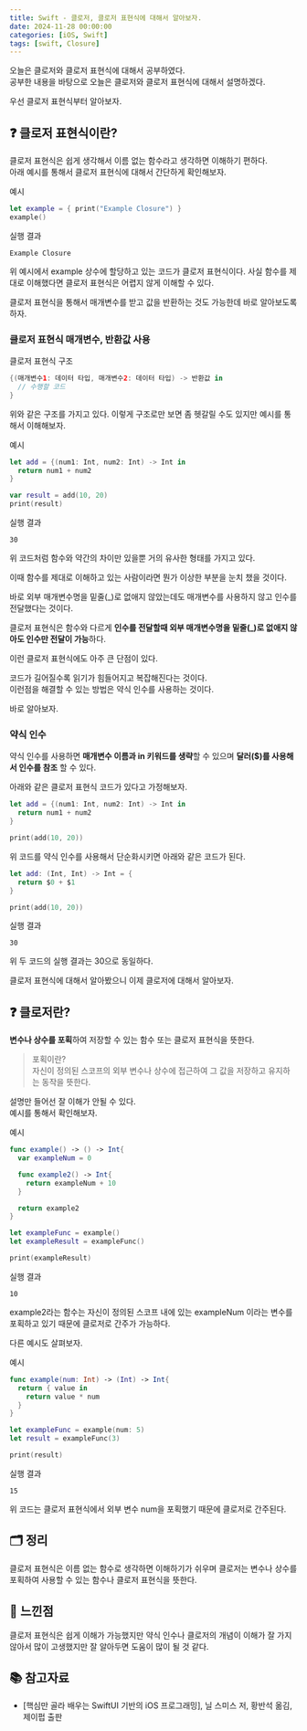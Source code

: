 ```yaml
---
title: Swift - 클로저, 클로저 표현식에 대해서 알아보자.
date: 2024-11-28 00:00:00 
categories: [iOS, Swift]
tags: [swift, Closure]
---
```


오늘은 클로저와 클로저 표현식에 대해서 공부하였다.<Br>
공부한 내용을 바탕으로 오늘은 클로저와 클로저 표현식에 대해서 설명하겠다.

우선 클로저 표현식부터 알아보자.

## ❓ **클로저 표현식이란?**
클로저 표현식은 쉽게 생각해서 이름 없는 함수라고 생각하면 이해하기 편하다.<br>
아래 예시를 통해서 클로저 표현식에 대해서 간단하게 확인해보자.

예시
```swift
let example = { print("Example Closure") }
example()
```
실행 결과
```
Example Closure
```
위 예시에서 example 상수에 할당하고 있는 코드가 클로저 표현식이다. 사실 함수를 제대로 이해했다면 클로저 표현식은 어렵지 않게 이해할 수 있다.

클로저 표현식을 통해서 매개변수를 받고 값을 반환하는 것도 가능한데 바로 알아보도록 하자.

### **클로저 표현식 매개변수, 반환값 사용**
클로저 표현식 구조
```swift
{(매개변수1: 데이터 타입, 매개변수2: 데이터 타입) -> 반환값 in 
  // 수행할 코드
}
```

위와 같은 구조를 가지고 있다. 이렇게 구조로만 보면 좀 헷갈릴 수도 있지만 예시를 통해서 이해해보자.

예시
```swift
let add = {(num1: Int, num2: Int) -> Int in
  return num1 + num2
}

var result = add(10, 20)
print(result)
```

실행 결과
```
30
```

위 코드처럼 함수와 약간의 차이만 있을뿐 거의 유사한 형태를 가지고 있다.

이때 함수를 제대로 이해하고 있는 사람이라면 뭔가 이상한 부분을 눈치 챘을 것이다.

바로 외부 매개변수명을 밑줄(_)로 없애지 않았는데도 매개변수를 사용하지 않고 인수를 전달했다는 것이다.

클로저 표현식은 함수와 다르게 **인수를 전달할때 외부 매개변수명을 밑줄(_)로 없애지 않아도 인수만 전달이 가능**하다.

이런 클로저 표현식에도 아주 큰 단점이 있다.

코드가 길어질수록 읽기가 힘들어지고 복잡해진다는 것이다.<Br>
이런점을 해결할 수 있는 방법은 약식 인수를 사용하는 것이다.

바로 알아보자.

### **약식 인수**
약식 인수를 사용하면 **매개변수 이름과 in 키워드를 생략**할 수 있으며 **달러($)를 사용해서 인수를 참조** 할 수 있다.<br>

아래와 같은 클로저 표현식 코드가 있다고 가정해보자.
```swift
let add = {(num1: Int, num2: Int) -> Int in 
  return num1 + num2
}

print(add(10, 20))
``` 
위 코드를 약식 인수를 사용해서 단순화시키면 아래와 같은 코드가 된다.
```swift
let add: (Int, Int) -> Int = {
  return $0 + $1
}

print(add(10, 20))
```

실행 결과
```
30
```
위 두 코드의 실행 결과는 30으로 동일하다.

클로저 표현식에 대해서 알아봤으니 이제 클로저에 대해서 알아보자.
## ❓ **클로저란?**
**변수나 상수를 포획**하여 저장할 수 있는 함수 또는 클로저 표현식을 뜻한다.

>포획이란?<Br>
>자신이 정의된 스코프의 외부 변수나 상수에 접근하여 그 값을 저장하고 유지하는 동작을 뜻한다.

설명만 들어선 잘 이해가 안될 수 있다.<Br>
예시를 통해서 확인해보자.

예시
```swift
func example() -> () -> Int{
  var exampleNum = 0

  func example2() -> Int{
    return exampleNum + 10
  }

  return example2
}

let exampleFunc = example()
let exampleResult = exampleFunc()

print(exampleResult)
```

실행 결과
```
10
```
example2라는 함수는 자신이 정의된 스코프 내에 있는 exampleNum 이라는 변수를 포획하고 있기 때문에 클로저로 간주가 가능하다.

다른 예시도 살펴보자.

예시
```swift
func example(num: Int) -> (Int) -> Int{
  return { value in
    return value * num
  }
}

let exampleFunc = example(num: 5)
let result = exampleFunc(3)

print(result)
```

실행 결과
```
15
```
위 코드는 클로저 표현식에서 외부 변수 num을 포획했기 때문에 클로저로 간주된다.

## 🗂️ **정리**
클로저 표현식은 이름 없는 함수로 생각하면 이해하기가 쉬우며 클로저는 변수나 상수를 포획하여 사용할 수 있는 함수나 클로저 표현식을 뜻한다.

## 💭 **느낀점**
클로저 표현식은 쉽게 이해가 가능했지만 약식 인수나 클로저의 개념이 이해가 잘 가지 않아서 많이 고생했지만 잘 알아두면 도움이 많이 될 것 같다.

## 📚 **참고자료**
- [핵심만 골라 배우는 SwiftUI 기반의 iOS 프로그래밍], 닐 스미스 저, 황반석 옮김, 제이펍 출판